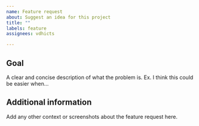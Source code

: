 ```yaml
---
name: Feature request
about: Suggest an idea for this project
title: ""
labels: feature
assignees: vdhicts

---
```


## Goal

A clear and concise description of what the problem is. Ex. I think this could be easier when...

## Additional information

Add any other context or screenshots about the feature request here.
